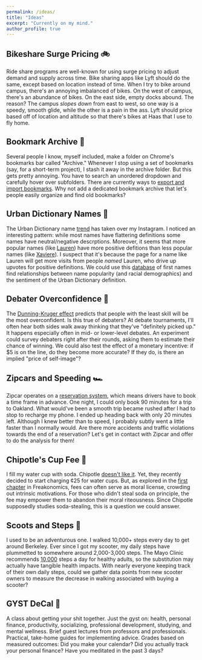 ```yaml
---
permalink: /ideas/
title: "Ideas"
excerpt: "Currently on my mind."
author_profile: true
---
```


## Bikeshare Surge Pricing 🚲
Ride share programs are well-known for using surge pricing to adjust demand and supply across time. Bike sharing apps like Lyft should do the same, except based on location instead of time. When I try to bike around campus, there's an annoying imbalanced of bikes. On the west of campus, there's an abundance of bikes. On the east side, empty docks abound. The reason? The campus *slopes down* from east to west, so one way is a speedy, smooth glide, while the other is a pain in the ass. Lyft should price based off of location and altitude so that there's bikes at Haas that I use to fly home.

## Bookmark Archive 🔖
Several people I know, myself included, make a folder on Chrome's bookmarks bar called "Archive." Whenever I stop using a set of bookmarks (say, for a short-term project), I stash it away in the archive folder. But this gets pretty annoying. You have to search an unordered dropdown and carefully hover over subfolders. There are currently ways to [export and import bookmarks](https://www.hellotech.com/guide/for/how-to-export-save-import-bookmarks-in-chrome). Why not add a dedicated bookmark archive that let's people easily organize and find old bookmarks?

## Urban Dictionary Names 📛
The Urban Dictionary name [trend](https://www.usatoday.com/story/news/nation/2021/11/23/urban-dictionary-search-name-trend/8731931002/) has taken over my Instagram. I noticed an interesting pattern: while most names have flattering definitions some names have neutral/negative descrptions. Moreover, it seems that more popular names (like [Lauren](https://www.urbandictionary.com/define.php?term=Lauren)) have more positive defitions than less popular names (like [Xaviere](https://www.urbandictionary.com/define.php?term=Xaviere)). I suspect that it's because the page for a name like Lauren will get more visits from people *named* Lauren, who drive up upvotes for positive definitions. We could use this [database](https://dataverse.harvard.edu/file.xhtml?persistentId=doi:10.7910/DVN/TYJKEZ/MPMHFE&version=1.3) of first names find relationships between name popularity (and racial demographics) and the sentiment of the Urban Dictionary definition.

## Debater Overconfidence 🤭
The [Dunning-Kruger effect](https://www.britannica.com/science/Dunning-Kruger-effect) predicts that people with the least skill will be the most overconfident. Is this true of debaters? At debate tournaments, I'll often hear both sides walk away thinking that they've "definitely picked up." It happens especially often in mid- or lower-level debates. An experiment could survey debaters right after their rounds, asking them to estimate their chance of winning. We could also test the effect of a monetary incentive: if $5 is on the line, do they become more accurate? If they do, is there an implied "price of self-image"?

## Zipcars and Speeding 🏎️
Zipcar operates on a [reservation system](https://support.zipcar.com/hc/en-us/articles/220676227-Reservation-Timeframes), which means drivers have to book a time frame in advance. One night, I could only book 90 minutes for a trip to Oakland. What would've been a smooth trip became rushed after I had to stop to recharge my phone. I ended up heading back with only 20 minutes left. Although I knew better than to speed, I probably subtly went a little faster than I normally would. Are there more accidents and traffic violations towards the end of a reservation? Let's get in contact with Zipcar and offer to do the analysis for them!

## Chipotle's Cup Fee 🥤
I fill my water cup with soda. Chipotle [doesn't like it](https://hard-money.net/chipotle-up-after-hiring-security-to-ensure-people-dont-fill-water-cups-with-soda/). Yet, they recently decided to start charging ¢25 for water cups. But, as explored in the [first chapter](https://www.nytimes.com/2005/05/15/books/chapters/freakonomics.html) in Freakonomics, fees can often serve as moral license, crowding out intrinsic motivations. For those who didn't steal soda on principle, the fee may empower them to abandon their moral riteousness. Since Chipotle supposedly studies soda-stealing, this is a question we could answer.

## Scoots and Steps 🛵
I used to be an adventurous one. I walked 10,000+ steps every day to get around Berkeley. Ever since I got my scooter, my daily steps have plummetted to somewhere around 2,000-3,000 steps. The Mayo Clinic recommends [10,000](https://www.mayoclinic.org/healthy-lifestyle/fitness/in-depth/10000-steps/art-20317391) steps a day for healthy adults, so the substitution may actually have tangible health impacts. With nearly everyone keeping track of their own daily steps, could we gather data points from new scooter owners to measure the decrease in walking associated with buying a scooter?

## GYST DeCal 💩
A class about getting your shit together. Just the gyst on: health, personal finance, productivity, socializing, professional development, studying, and mental wellness. Brief guest lectures from professors and professionals. Practical, take-home guides for implementing advice. Grades based on measured outcomes: Did you make your calendar? Did you actually track your personal finance? Have you meditated in the past 3 days?
